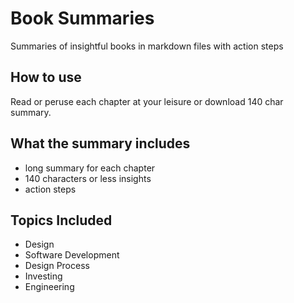 # Book Summaries
Summaries of insightful books in markdown files with action steps

## How to use
Read or peruse each chapter at your leisure or download 140 char summary.

## What the summary includes
- long summary for each chapter
- 140 characters or less insights
- action steps

## Topics Included
- Design
- Software Development
- Design Process
- Investing
- Engineering


